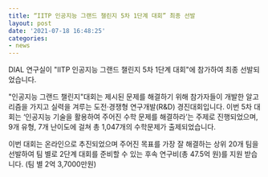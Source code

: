 ```yaml
---
title: “IITP 인공지능 그랜드 챌린지 5차 1단계 대회” 최종 선발
layout: post
date: '2021-07-18 16:48:25'
categories:
- news
---
```


DIAL 연구실이 "IITP 인공지능 그랜드 챌린지 5차 1단계 대회"에 참가하여 최종 선발되었습니다.

"인공지능 그랜드 챌린지"대회는 제시된 문제를 해결하기 위해 참가자들이 개발한 알고리즘을 가지고 실력을 겨루는 도전·경쟁형 연구개발(R&D) 경진대회입니다.
이번 5차 대회는 ‘인공지능 기술을 활용하여 주어진 수학 문제를 해결하라’는 주제로 진행되었으며, 9개 유형, 7개 난이도에 걸쳐 총 1,047개의 수학문제가 출제되었습니다.

이번 대회는 온라인으로 추진되었으며 주어진 목표를 가장 잘 해결하는 상위 20개 팀을 선발하여 팀 별로 2단계 대회를 준비할 수 있는 후속 연구비(총 47.5억 원)를 지원 받습니다. (팀 별 2억 3,7000만원)

